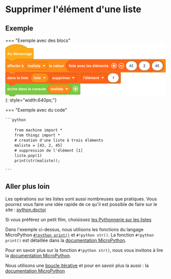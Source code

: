 # Supprimer l'élément d'une liste

## Exemple

=== "Exemple avec des blocs"
    ![Blocs dans la liste supprimer](supprimer_element_liste.png){: style="width:640px;"}



=== "Exemple avec du code"

    ```python
    
        from machine import *
        from thingz import *
        # creation d'une liste à trois éléments
        maliste = [43, 2, 45]
        # suppression de l'élément [1]
        liste.pop(1)
        print(str(maliste));

    ```


        


## Aller plus loin

Les opérations sur les listes sont aussi nombreuses que pratiques. Vous pourrez vous faire une idée rapide de ce qu'il est possible de faire sur le site : [python.doctor](https://python.doctor/page-apprendre-listes-list-tableaux-tableaux-liste-array-python-cours-debutant)

Si vous préférez un petit film, choisissez [les Pythonnerie sur les listes](https://www.youtube.com/watch?v=J3RJE8516MU)

Dans l'exemple ci-dessus, nous utilisons les fonctions du langage MicroPython [`#!python print()`](../communication/ecrire_dans_la_console.md) et `#!python str()`.
La fonction `#!python print()` est détaillée dans la [documentation MicroPython](https://www.micropython.fr/reference/#/03.builtin/print).

Pour en savoir plus sur la fonction `#!python str()`, nous vous invitons à lire la [documentation MicroPython](https://www.micropython.fr/reference/#/03.classes_builtins/README?id=class-str).

Nous utilisons une [boucle itérative](../boucles/boucle_iterative.md) et pour en savoir plus la aussi : la [documentation MicroPython](https://www.micropython.fr/reference/#/02.mots_cles/for_in/)